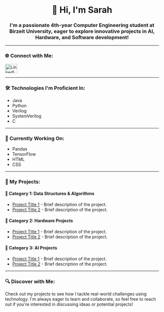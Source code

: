 <h1 align="center">👋 Hi, I'm Sarah</h1>
<h3 align="center">I'm a passionate 4th-year Computer Engineering student at Birzeit University, eager to explore innovative projects in AI, Hardware, and Software development!</h3>

---

<h3 align="left">🌐 Connect with Me:</h3>
<p align="left">
  <a href="https://linkedin.com/in/www.linkedin.com/in/sarah-hassouneh-508301290" target="blank">
    <img align="center" src="https://raw.githubusercontent.com/rahuldkjain/github-profile-readme-generator/master/src/images/icons/Social/linked-in-alt.svg" alt="LinkedIn" height="30" width="40" />
  </a>
</p>

---

<h3 align="left">🛠️ Technologies I'm Proficient In:</h3>
<ul>
  <li>Java</li>
  <li>Python</li>
  <li>Verilog</li>
  <li>SystemVerilog</li>
  <li>C</li>
</ul>

---

<h3 align="left">🧠 Currently Working On:</h3>
<ul>
  <li>Pandas</li>
  <li>TensorFlow</li>
  <li>HTML</li>
  <li>CSS</li>
</ul>

---

<h3 align="left">📂 My Projects:</h3>

<h4>🔧 Category 1: Data Structures & Algorithms</h4>
<ul>
    <li><a href="link-to-your-dsa-project">Project Title 1</a> - Brief description of the project.</li>
    <li><a href="link-to-your-dsa-project">Project Title 2</a> - Brief description of the project.</li>
</ul>

<h4>🔧 Category 2: Hardware Projects</h4>
<ul>
    <li><a href="link-to-your-hardware-project">Project Title 1</a> - Brief description of the project.</li>
    <li><a href="link-to-your-hardware-project">Project Title 2</a> - Brief description of the project.</li>
</ul>

<h4>🔧 Category 3: AI Projects</h4>
<ul>
    <li><a href="link-to-your-ai-project">Project Title 1</a> - Brief description of the project.</li>
    <li><a href="link-to-your-ai-project">Project Title 2</a> - Brief description of the project.</li>
</ul>

---

<h3 align="left">🔍 Discover with Me:</h3>
<p>Check out my projects to see how I tackle real-world challenges using technology. I'm always eager to learn and collaborate, so feel free to reach out if you're interested in discussing ideas or potential projects!</p>
